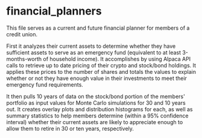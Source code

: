 # financial_planners

This file serves as a current and future financial planner for members of a credit union.

First it analyzes their current assets to determine whether they have sufficient assets to serve as an emergency fund (equivalent to at least 3-months-worth of household income). It accomplishes by using Alpaca API calls to retrieve up to date pricing of their crypto and stock/bond holdings. It applies these prices to the number of shares and totals the values to explain whether or not they have enough value in their investments to meet their emergency fund requirements.

It then pulls 10 years of data on the stock/bond portion of the members' portfolio as input values for Monte Carlo simulations for 30 and 10 years out. It creates overlay plots and distribution histograms for each, as well as summary statistics to help members determine (within a 95% confidence interval) whether their current assets are likely to  appreciate enough to allow them to retire in 30 or ten years, respectively.
